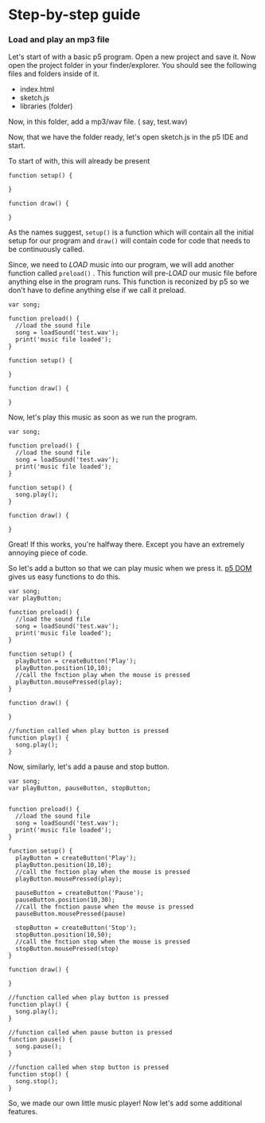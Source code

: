 # Step-by-step guide

### Load and play an mp3 file

Let's start of with a basic p5 program.
Open a new project and save it. Now open the project folder in your finder/explorer. You should see the following files and folders inside of it.
* index.html
* sketch.js
* libraries (folder)

Now, in this folder, add a mp3/wav file. ( say, test.wav)

Now, that we have the folder ready, let's open sketch.js in the p5 IDE and start.

To start of with, this will already be present

    function setup() {

    }

    function draw() {

    }

As the names suggest, `setup()` is a function which will contain all the initial setup for our program and `draw()` will contain code for code that needs to be continuously called.

Since, we need to *LOAD* music into our program, we will add another function called `preload()` . This function will pre-*LOAD* our music file before anything else in the program runs. This function is reconized by p5 so we don't have to define anything else if we call it preload.

    var song;

    function preload() {
      //load the sound file
      song = loadSound('test.wav');
      print('music file loaded');  
    }

    function setup() {

    }

    function draw() {

    }

Now, let's play this music as soon as we run the program.

    var song;

    function preload() {
      //load the sound file
      song = loadSound('test.wav');
      print('music file loaded');  
    }

    function setup() {
      song.play();
    }

    function draw() {

    }

Great! If this works, you're halfway there. Except you have an extremely annoying piece of code.

So let's add a button so that we can play music when we press it. [p5 DOM]() gives us easy functions to do this.

    var song;
    var playButton;

    function preload() {
      //load the sound file
      song = loadSound('test.wav');
      print('music file loaded');  
    }

    function setup() {
      playButton = createButton('Play');
      playButton.position(10,10);
      //call the fnction play when the mouse is pressed
      playButton.mousePressed(play);
    }

    function draw() {

    }

    //function called when play button is pressed
    function play() {
      song.play();
    }

Now, similarly, let's add a pause and stop button.

    var song;
    var playButton, pauseButton, stopButton;


    function preload() {
      //load the sound file
      song = loadSound('test.wav');
      print('music file loaded');  
    }

    function setup() {
      playButton = createButton('Play');
      playButton.position(10,10);
      //call the fnction play when the mouse is pressed
      playButton.mousePressed(play);

      pauseButton = createButton('Pause');
      pauseButton.position(10,30);
      //call the fnction pause when the mouse is pressed
      pauseButton.mousePressed(pause)

      stopButton = createButton('Stop');
      stopButton.position(10,50);
      //call the fnction stop when the mouse is pressed
      stopButton.mousePressed(stop)
    }

    function draw() {

    }

    //function called when play button is pressed
    function play() {
      song.play();
    }

    //function called when pause button is pressed
    function pause() {
      song.pause();
    }

    //function called when stop button is pressed
    function stop() {
      song.stop();
    }

So, we made our own little music player! Now let's add some additional features.
